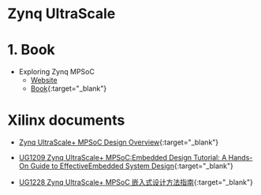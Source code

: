 Zynq UltraScale
===


# 1. Book

- Exploring Zynq MPSoC
    - [Website](https://www.zynq-mpsoc-book.com/)
    - [Book](../../book/MPSoC_ebook_web_v1.0.pdf){:target="_blank"}


# Xilinx documents

- [Zynq UltraScale+ MPSoC Design Overview](https://www.xilinx.com/support/documentation-navigation/design-hubs/dh0070-zynq-mpsoc-design-overview-hub.html){:target="_blank"}

- [UG1209 Zynq UltraScale+ MPSoC:Embedded Design Tutorial: A Hands-On Guide to EffectiveEmbedded System Design](https://www.xilinx.com/support/documentation-navigation/see-all-versions.html?xlnxproducttypes=Design%20Tools&xlnxdocumentid=UG1209){:target="_blank"}

- [UG1228 Zynq UltraScale+ MPSoC 嵌入式设计方法指南](https://china.xilinx.com/support/documentation/sw_manuals/c_ug1228-ultrafast-embedded-design-methodology-guide.pdf){:target="_blank"}